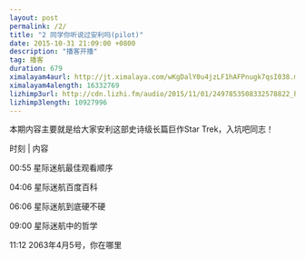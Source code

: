 ```yaml
---
layout: post
permalink: /2/
title: "2 同学你听说过安利吗(pilot)"
date: 2015-10-31 21:09:00 +0800
description: "播客开播"
tag: 播客
duration: 679
ximalayam4aurl: http://jt.ximalaya.com/wKgDalY0u4jzLF1hAFPnugk7qsI038.m4a?channel=rss&amp;album_id=3135361&amp;track_id=9629475&amp;uid=6418191&amp;jt=http://audio.xmcdn.com/group16/M07/91/4A/wKgDalY0u4jzLF1hAFPnugk7qsI038.m4a
ximalayam4alength: 16332769
lizhimp3url: http://cdn.lizhi.fm/audio/2015/11/01/2497853508332578822_hd.mp3
lizhimp3length: 10927996
---   
```


本期内容主要就是给大家安利这部史诗级长篇巨作Star Trek，入坑吧同志！

 时刻 \| 内容
 
00:55 星际迷航最佳观看顺序

04:06 星际迷航百度百科

06:06 星际迷航到底硬不硬

09:00 星际迷航中的哲学

11:12 2063年4月5号，你在哪里
